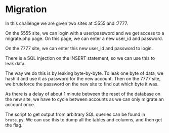 Migration
=========

In this challenge we are given two sites at :5555 and :7777.

On the 5555 site, we can login with a user/password and we get access to a migrate.php page.
On this page, we can enter a new user_id and password.

On the 7777 site, we can enter this new user_id and password to login.

There is a SQL injection on the INSERT statement, so we can use this to leak data.

The way we do this is by leaking byte-by-byte. To leak one byte of data, we hash it and use it as password for the new account.
Then on the 7777 site, we bruteforce the password on the new site to find out which byte it was.

As there is a delay of about 1 minute between the reset of the database on the new site, we have to cycle between accounts as we can only
migrate an account once.

The script to get output from arbitrary SQL queries can be found in `brute.py`. We can use this to dump all the tables and columns, and then
get the flag.
